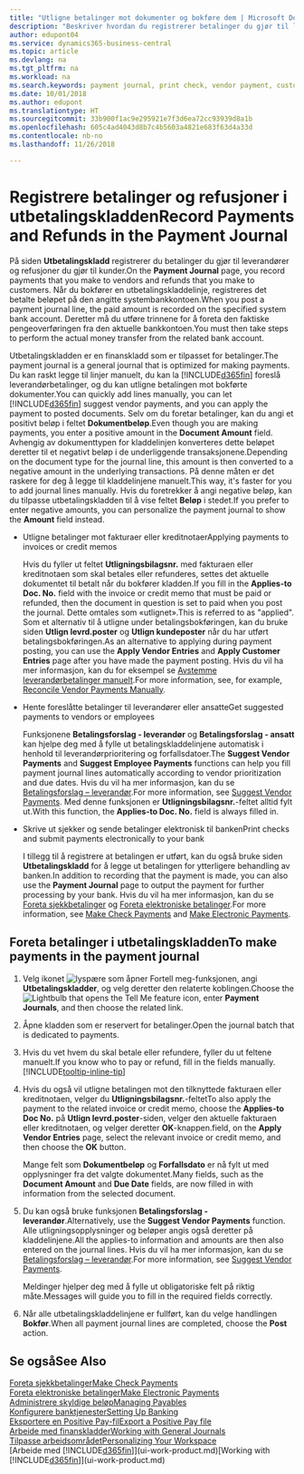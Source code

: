 ```yaml
---
title: "Utligne betalinger mot dokumenter og bokføre dem | Microsoft Docs"
description: "Beskriver hvordan du registrerer betalinger du gjør til leverandører og refusjoner du gjør til kunder."
author: edupont04
ms.service: dynamics365-business-central
ms.topic: article
ms.devlang: na
ms.tgt_pltfrm: na
ms.workload: na
ms.search.keywords: payment journal, print check, vendor payment, customer refund, creditor, debt, balance due, AP
ms.date: 10/01/2018
ms.author: edupont
ms.translationtype: HT
ms.sourcegitcommit: 33b900f1ac9e295921e7f3d6ea72cc93939d8a1b
ms.openlocfilehash: 605c4ad4043d8b7c4b5603a4821e683f63d4a33d
ms.contentlocale: nb-no
ms.lasthandoff: 11/26/2018

---
```

# <a name="record-payments-and-refunds-in-the-payment-journal"></a><span data-ttu-id="9cd51-103">Registrere betalinger og refusjoner i utbetalingskladden</span><span class="sxs-lookup"><span data-stu-id="9cd51-103">Record Payments and Refunds in the Payment Journal</span></span>

<span data-ttu-id="9cd51-104">På siden **Utbetalingskladd** registrerer du betalinger du gjør til leverandører og refusjoner du gjør til kunder.</span><span class="sxs-lookup"><span data-stu-id="9cd51-104">On the **Payment Journal** page, you record payments that you make to vendors and refunds that you make to customers.</span></span> <span data-ttu-id="9cd51-105">Når du bokfører en utbetalingskladdelinje, registreres det betalte beløpet på den angitte systembankkontoen.</span><span class="sxs-lookup"><span data-stu-id="9cd51-105">When you post a payment journal line, the paid amount is recorded on the specified system bank account.</span></span> <span data-ttu-id="9cd51-106">Deretter må du utføre trinnene for å foreta den faktiske pengeoverføringen fra den aktuelle bankkontoen.</span><span class="sxs-lookup"><span data-stu-id="9cd51-106">You must then take steps to perform the actual money transfer from the related bank account.</span></span>  

<span data-ttu-id="9cd51-107">Utbetalingskladden er en finanskladd som er tilpasset for betalinger.</span><span class="sxs-lookup"><span data-stu-id="9cd51-107">The payment journal is a general journal that is optimized for making payments.</span></span> <span data-ttu-id="9cd51-108">Du kan raskt legge til linjer manuelt, du kan la [!INCLUDE[d365fin](includes/d365fin_md.md)] foreslå leverandørbetalinger, og du kan utligne betalingen mot bokførte dokumenter.</span><span class="sxs-lookup"><span data-stu-id="9cd51-108">You can quickly add lines manually, you can let [!INCLUDE[d365fin](includes/d365fin_md.md)] suggest vendor payments, and you can apply the payment to posted documents.</span></span> <span data-ttu-id="9cd51-109">Selv om du foretar betalinger, kan du angi et positivt beløp i feltet **Dokumentbeløp**.</span><span class="sxs-lookup"><span data-stu-id="9cd51-109">Even though you are making payments, you enter a positive amount in the **Document Amount** field.</span></span> <span data-ttu-id="9cd51-110">Avhengig av dokumenttypen for kladdelinjen konverteres dette beløpet deretter til et negativt beløp i de underliggende transaksjonene.</span><span class="sxs-lookup"><span data-stu-id="9cd51-110">Depending on the document type for the journal line, this amount is then converted to a negative amount in the underlying transactions.</span></span> <span data-ttu-id="9cd51-111">På denne måten er det raskere for deg å legge til kladdelinjene manuelt.</span><span class="sxs-lookup"><span data-stu-id="9cd51-111">This way, it's faster for you to add journal lines manually.</span></span> <span data-ttu-id="9cd51-112">Hvis du foretrekker å angi negative beløp, kan du tilpasse utbetalingskladden til å vise feltet **Beløp** i stedet.</span><span class="sxs-lookup"><span data-stu-id="9cd51-112">If you prefer to enter negative amounts, you can personalize the payment journal to show the **Amount** field instead.</span></span>  

- <span data-ttu-id="9cd51-113">Utligne betalinger mot fakturaer eller kreditnotaer</span><span class="sxs-lookup"><span data-stu-id="9cd51-113">Applying payments to invoices or credit memos</span></span>

    <span data-ttu-id="9cd51-114">Hvis du fyller ut feltet **Utligningsbilagsnr.** med fakturaen eller kreditnotaen som skal betales eller refunderes, settes det aktuelle dokumentet til betalt når du bokfører kladden.</span><span class="sxs-lookup"><span data-stu-id="9cd51-114">If you fill in the **Applies-to Doc. No.** field with the invoice or credit memo that must be paid or refunded, then the document in question is set to paid when you post the journal.</span></span> <span data-ttu-id="9cd51-115">Dette omtales som «utlignet».</span><span class="sxs-lookup"><span data-stu-id="9cd51-115">This is referred to as "applied".</span></span> <span data-ttu-id="9cd51-116">Som et alternativ til å utligne under betalingsbokføringen, kan du bruke siden **Utlign levrd.poster** og **Utlign kundeposter** når du har utført betalingsbokføringen.</span><span class="sxs-lookup"><span data-stu-id="9cd51-116">As an alternative to applying during payment posting, you can use the **Apply Vendor Entries** and **Apply Customer Entries** page after you have made the payment posting.</span></span> <span data-ttu-id="9cd51-117">Hvis du vil ha mer informasjon, kan du for eksempel se [Avstemme leverandørbetalinger manuelt](payables-how-apply-purchase-transactions-manually.md).</span><span class="sxs-lookup"><span data-stu-id="9cd51-117">For more information, see, for example, [Reconcile Vendor Payments Manually](payables-how-apply-purchase-transactions-manually.md).</span></span>  

- <span data-ttu-id="9cd51-118">Hente foreslåtte betalinger til leverandører eller ansatte</span><span class="sxs-lookup"><span data-stu-id="9cd51-118">Get suggested payments to vendors or employees</span></span> 

    <span data-ttu-id="9cd51-119">Funksjonene **Betalingsforslag - leverandør** og **Betalingsforslag - ansatt** kan hjelpe deg med å fylle ut betalingskladdelinjene automatisk i henhold til leverandørprioritering og forfallsdatoer.</span><span class="sxs-lookup"><span data-stu-id="9cd51-119">The **Suggest Vendor Payments** and **Suggest Employee Payments** functions can help you fill payment journal lines automatically according to vendor prioritization and due dates.</span></span> <span data-ttu-id="9cd51-120">Hvis du vil ha mer informasjon, kan du se [Betalingsforslag – leverandør](payables-how-suggest-vendor-payments.md).</span><span class="sxs-lookup"><span data-stu-id="9cd51-120">For more information, see [Suggest Vendor Payments](payables-how-suggest-vendor-payments.md).</span></span> <span data-ttu-id="9cd51-121">Med denne funksjonen er **Utligningsbilagsnr.**-feltet alltid fylt ut.</span><span class="sxs-lookup"><span data-stu-id="9cd51-121">With this function, the **Applies-to Doc. No.** field is always filled in.</span></span>  

- <span data-ttu-id="9cd51-122">Skrive ut sjekker og sende betalinger elektronisk til banken</span><span class="sxs-lookup"><span data-stu-id="9cd51-122">Print checks and submit payments electronically to your bank</span></span>

    <span data-ttu-id="9cd51-123">I tillegg til å registrere at betalingen er utført, kan du også bruke siden **Utbetalingskladd** for å legge ut betalingen for ytterligere behandling av banken.</span><span class="sxs-lookup"><span data-stu-id="9cd51-123">In addition to recording that the payment is made, you can also use the **Payment Journal** page to output the payment for further processing by your bank.</span></span> <span data-ttu-id="9cd51-124">Hvis du vil ha mer informasjon, kan du se [Foreta sjekkbetalinger](payables-how-work-checks.md) og [Foreta elektroniske betalinger](payables-how-export-payments-bank-file.md).</span><span class="sxs-lookup"><span data-stu-id="9cd51-124">For more information, see [Make Check Payments](payables-how-work-checks.md) and [Make Electronic Payments](payables-how-export-payments-bank-file.md).</span></span>  

## <a name="to-make-payments-in-the-payment-journal"></a><span data-ttu-id="9cd51-125">Foreta betalinger i utbetalingskladden</span><span class="sxs-lookup"><span data-stu-id="9cd51-125">To make payments in the payment journal</span></span> 

1. <span data-ttu-id="9cd51-126">Velg ikonet ![lyspære som åpner Fortell meg-funksjonen](media/ui-search/search_small.png "Fortell hva du vil gjøre"), angi **Utbetalingskladder**, og velg deretter den relaterte koblingen.</span><span class="sxs-lookup"><span data-stu-id="9cd51-126">Choose the ![Lightbulb that opens the Tell Me feature](media/ui-search/search_small.png "Tell me what you want to do") icon, enter **Payment Journals**, and then choose the related link.</span></span>
2. <span data-ttu-id="9cd51-127">Åpne kladden som er reservert for betalinger.</span><span class="sxs-lookup"><span data-stu-id="9cd51-127">Open the journal batch that is dedicated to payments.</span></span>
3. <span data-ttu-id="9cd51-128">Hvis du vet hvem du skal betale eller refundere, fyller du ut feltene manuelt.</span><span class="sxs-lookup"><span data-stu-id="9cd51-128">If you know who to pay or refund, fill in the fields manually.</span></span> [!INCLUDE[tooltip-inline-tip](includes/tooltip-inline-tip_md.md)]
4. <span data-ttu-id="9cd51-129">Hvis du også vil utligne betalingen mot den tilknyttede fakturaen eller kreditnotaen, velger du **Utligningsbilagsnr.**-feltet</span><span class="sxs-lookup"><span data-stu-id="9cd51-129">To also apply the payment to the related invoice or credit memo, choose the **Applies-to Doc No.**</span></span> <span data-ttu-id="9cd51-130">på **Utlign levrd.poster**-siden, velger den aktuelle fakturaen eller kreditnotaen, og velger deretter **OK**-knappen.</span><span class="sxs-lookup"><span data-stu-id="9cd51-130">field, on the **Apply Vendor Entries** page, select the relevant invoice or credit memo, and then choose the **OK** button.</span></span>

    <span data-ttu-id="9cd51-131">Mange felt som **Dokumentbeløp** og **Forfallsdato** er nå fylt ut med opplysninger fra det valgte dokumentet.</span><span class="sxs-lookup"><span data-stu-id="9cd51-131">Many fields, such as the **Document Amount** and **Due Date** fields, are now filled in with information from the selected document.</span></span>
5. <span data-ttu-id="9cd51-132">Du kan også bruke funksjonen **Betalingsforslag - leverandør**.</span><span class="sxs-lookup"><span data-stu-id="9cd51-132">Alternatively, use the **Suggest Vendor Payments** function.</span></span> <span data-ttu-id="9cd51-133">Alle utligningsopplysninger og beløper angis også deretter på kladdelinjene.</span><span class="sxs-lookup"><span data-stu-id="9cd51-133">All the applies-to information and amounts are then also entered on the journal lines.</span></span> <span data-ttu-id="9cd51-134">Hvis du vil ha mer informasjon, kan du se [Betalingsforslag – leverandør](payables-how-suggest-vendor-payments.md).</span><span class="sxs-lookup"><span data-stu-id="9cd51-134">For more information, see [Suggest Vendor Payments](payables-how-suggest-vendor-payments.md).</span></span>

    <span data-ttu-id="9cd51-135">Meldinger hjelper deg med å fylle ut obligatoriske felt på riktig måte.</span><span class="sxs-lookup"><span data-stu-id="9cd51-135">Messages will guide you to fill in the required fields correctly.</span></span>
6.  <span data-ttu-id="9cd51-136">Når alle utbetalingskladdelinjene er fullført, kan du velge handlingen **Bokfør**.</span><span class="sxs-lookup"><span data-stu-id="9cd51-136">When all payment journal lines are completed, choose the **Post** action.</span></span>

## <a name="see-also"></a><span data-ttu-id="9cd51-137">Se også</span><span class="sxs-lookup"><span data-stu-id="9cd51-137">See Also</span></span>
[<span data-ttu-id="9cd51-138">Foreta sjekkbetalinger</span><span class="sxs-lookup"><span data-stu-id="9cd51-138">Make Check Payments</span></span>](payables-how-work-checks.md)  
[<span data-ttu-id="9cd51-139">Foreta elektroniske betalinger</span><span class="sxs-lookup"><span data-stu-id="9cd51-139">Make Electronic Payments</span></span>](payables-how-export-payments-bank-file.md)  
[<span data-ttu-id="9cd51-140">Administrere skyldige beløp</span><span class="sxs-lookup"><span data-stu-id="9cd51-140">Managing Payables</span></span>](payables-manage-payables.md)  
[<span data-ttu-id="9cd51-141">Konfigurere banktjenester</span><span class="sxs-lookup"><span data-stu-id="9cd51-141">Setting Up Banking</span></span>](bank-setup-banking.md)  
[<span data-ttu-id="9cd51-142">Eksportere en Positive Pay-fil</span><span class="sxs-lookup"><span data-stu-id="9cd51-142">Export a Positive Pay file</span></span>](finance-how-positive-pay.md)  
[<span data-ttu-id="9cd51-143">Arbeide med finanskladder</span><span class="sxs-lookup"><span data-stu-id="9cd51-143">Working with General Journals</span></span>](ui-work-general-journals.md)  
[<span data-ttu-id="9cd51-144">Tilpasse arbeidsområdet</span><span class="sxs-lookup"><span data-stu-id="9cd51-144">Personalizing Your Workspace</span></span>](ui-personalization-user.md)  
<span data-ttu-id="9cd51-145">[Arbeide med [!INCLUDE[d365fin](includes/d365fin_md.md)]](ui-work-product.md)</span><span class="sxs-lookup"><span data-stu-id="9cd51-145">[Working with [!INCLUDE[d365fin](includes/d365fin_md.md)]](ui-work-product.md)</span></span>  


